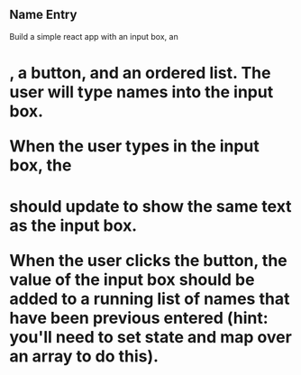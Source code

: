 Name Entry
----------
Build a simple react app with an input box, an <h1>, a button, and an ordered list. The user will type names into the input box.

When the user types in the input box, the <h1> should update to show the same text as the input box.

When the user clicks the button, the value of the input box should be added to a running list of names that have been previous entered (hint: you'll need to set state and map over an array to do this).